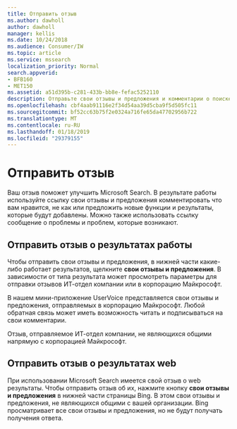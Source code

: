 ```yaml
---
title: Отправить отзыв
ms.author: dawholl
author: dawholl
manager: kellis
ms.date: 10/24/2018
ms.audience: Consumer/IW
ms.topic: article
ms.service: mssearch
localization_priority: Normal
search.appverid:
- BFB160
- MET150
ms.assetid: a51d395b-c281-433b-bb8e-fefac5252110
description: Отправьте свои отзывы и предложения и комментарии о поиске Майкрософт для ИТ-отдела или Microsoft
ms.openlocfilehash: cbf4aab91116e2f34d54aa39d5cba9f5d505fc11
ms.sourcegitcommit: bf52cc63b75f2e0324a716fe65da47702956b722
ms.translationtype: MT
ms.contentlocale: ru-RU
ms.lasthandoff: 01/18/2019
ms.locfileid: "29379155"
---
```

# <a name="send-feedback"></a>Отправить отзыв

Ваш отзыв поможет улучшить Microsoft Search. В результате работы используйте ссылку свои отзывы и предложения комментировать что вам нравится, не как или предложить новые функции и результаты, которые будут добавлены. Можно также использовать ссылку сообщение о проблемы и проблем, которые возникают.
  
## <a name="send-feedback-about-work-results"></a>Отправить отзыв о результатах работы

Чтобы отправить свои отзывы и предложения, в нижней части какие-либо работает результатов, щелкните **свои отзывы и предложения**. В зависимости от типа результата может просмотреть параметры для отправки отзывов ИТ-отдел компании или в корпорацию Майкрософт.
  
В нашем мини-приложение UserVoice представляется свои отзывы и предложения, отправляемых в корпорацию Майкрософт. Любой обратная связь может иметь возможность читать и подписываться на свои комментарии.
  
Отзыв, отправляемое ИТ-отдел компании, не являющихся общими напрямую с корпорацией Майкрософт.
  
## <a name="send-feedback-about-web-results"></a>Отправить отзыв о результатах web

При использовании Microsoft Search имеется свой отзыв о web результаты. Чтобы отправить отзыв об их, нажмите кнопку **свои отзывы и предложения** в нижней части страницы Bing. В этом свои отзывы и предложения, не являющихся общими с вашей организации. Bing просматривает все свои отзывы и предложения, но не будут получать получения ответа. 

  

